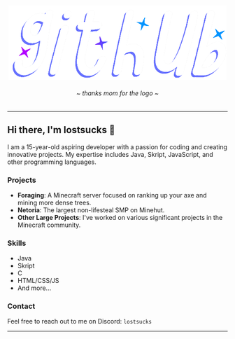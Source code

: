 <div align="center">
	<img src="https://github.com/lostsucks/lostsucks/blob/main/image_2024-08-21_193427479.png?raw=true" width=500 />
	<h6>~ <i>thanks mom for the logo</i> ~</h6>
</div>

<hr />

## Hi there, I'm lostsucks 👋

I am a 15-year-old aspiring developer with a passion for coding and creating innovative projects. My expertise includes Java, Skript, JavaScript, and other programming languages.

### Projects
- **Foraging**: A Minecraft server focused on ranking up your axe and mining more dense trees.
- **Netoria**: The largest non-lifesteal SMP on Minehut.
- **Other Large Projects**: I've worked on various significant projects in the Minecraft community.

### Skills
- Java
- Skript
- C
- HTML/CSS/JS
- And more...

### Contact
Feel free to reach out to me on Discord: `lostsucks`

<hr />
